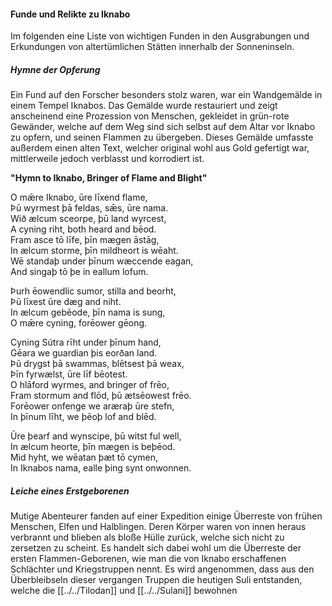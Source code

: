 





#### Funde und Relikte zu Iknabo
Im folgenden eine Liste von wichtigen Funden in den Ausgrabungen und Erkundungen von altertümlichen Stätten innerhalb der Sonneninseln.

##### Hymne der Opferung
Ein Fund auf den Forscher besonders stolz waren, war ein Wandgemälde in einem Tempel Iknabos. Das Gemälde wurde restauriert und zeigt anscheinend eine Prozession von Menschen, gekleidet in grün-rote Gewänder, welche auf dem Weg sind sich selbst auf dem Altar vor Iknabo zu opfern, und seinen Flammen zu übergeben. Dieses Gemälde umfasste außerdem einen alten Text, welcher original wohl aus Gold gefertigt war, mittlerweile jedoch verblasst und korrodiert ist. 

**"Hymn to Iknabo, Bringer of Flame and Blight"**

O mǣre Iknabo, ūre līxend flame,  
Þū wyrmest þā feldas, sǣs, ūre nama.  
Wið ælcum sceorpe, þū land wyrcest,  
A cyning riht, both heard and bēod.  
Fram asce tō līfe, þīn mægen āstāg,  
In ælcum storme, þīn mildheort is wēaht.  
Wē standaþ under þīnum wæccende eagan,  
And singaþ tō þe in eallum lofum.

Þurh ēowendlic sumor, stilla and beorht,  
Þū līxest ūre dæg and niht.  
In ælcum gebēode, þīn nama is sung,  
O mǣre cyning, forēower gēong.

Cyning Sútra rīht under þīnum hand,  
Gēara we guardian þis eorðan land.  
Þū drygst þā swammas, blētsest þā weax,  
Þīn fyrwælst, ūre līf bēotest.  
O hlāford wyrmes, and bringer of frēo,  
Fram stormum and flōd, þū ætsēowest frēo.  
Forēower onfenge we aræraþ ūre stefn,  
In þīnum līht, we þēoþ lof and blēd.

Ūre þearf and wynscipe, þū witst ful well,  
In ælcum heorte, þīn mægen is beþēod.  
Mid hyht, we wēatan þæt tō cymen,  
In Iknabos nama, ealle þing synt onwonnen.

##### Leiche eines Erstgeborenen
Mutige Abenteurer fanden auf einer Expedition einige Überreste von frühen Menschen, Elfen und Halblingen. Deren Körper waren von innen heraus verbrannt und blieben als bloße Hülle zurück, welche sich nicht zu zersetzen zu scheint. Es handelt sich dabei wohl um die Überreste der ersten Flammen-Geborenen, wie man die von Iknabo erschaffenen Schlächter und Kriegstruppen nennt. Es wird angenommen, dass aus den Überbleibseln dieser vergangen Truppen die heutigen Suli entstanden, welche die [[../../Tilodan]] und [[../../Sulani]] bewohnen